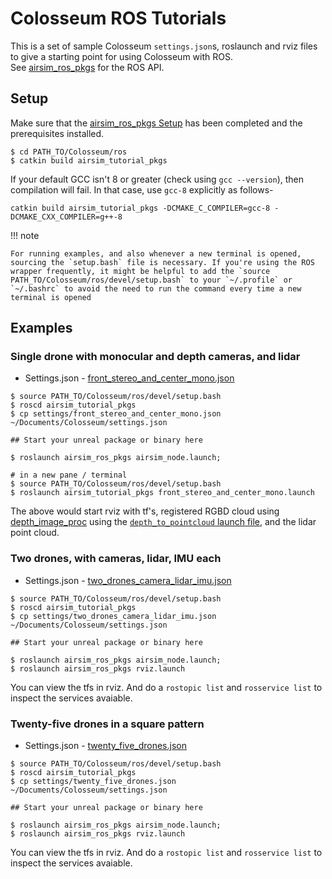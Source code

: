# Colosseum ROS Tutorials

This is a set of sample Colosseum `settings.json`s, roslaunch and rviz files to give a starting point for using Colosseum with ROS.     
See [airsim_ros_pkgs](https://github.com/CodexLabsLLC/Colosseum/blob/main/ros/src/airsim_ros_pkgs/README.md) for the ROS API.


## Setup

Make sure that the [airsim_ros_pkgs Setup](airsim_ros_pkgs.md) has been completed and the prerequisites installed.

```shell
$ cd PATH_TO/Colosseum/ros
$ catkin build airsim_tutorial_pkgs
```

If your default GCC isn't 8 or greater (check using `gcc --version`), then compilation will fail. In that case, use `gcc-8` explicitly as follows-

```shell
catkin build airsim_tutorial_pkgs -DCMAKE_C_COMPILER=gcc-8 -DCMAKE_CXX_COMPILER=g++-8
```

!!! note

    For running examples, and also whenever a new terminal is opened, sourcing the `setup.bash` file is necessary. If you're using the ROS wrapper frequently, it might be helpful to add the `source PATH_TO/Colosseum/ros/devel/setup.bash` to your `~/.profile` or `~/.bashrc` to avoid the need to run the command every time a new terminal is opened

## Examples

### Single drone with monocular and depth cameras, and lidar
 - Settings.json - [front_stereo_and_center_mono.json](https://github.com/CodexLabsLLC/Colosseum/blob/main/ros/src/airsim_tutorial_pkgs/settings/front_stereo_and_center_mono.json)
 ```shell
 $ source PATH_TO/Colosseum/ros/devel/setup.bash
 $ roscd airsim_tutorial_pkgs
 $ cp settings/front_stereo_and_center_mono.json ~/Documents/Colosseum/settings.json

 ## Start your unreal package or binary here

 $ roslaunch airsim_ros_pkgs airsim_node.launch;

 # in a new pane / terminal
 $ source PATH_TO/Colosseum/ros/devel/setup.bash
 $ roslaunch airsim_tutorial_pkgs front_stereo_and_center_mono.launch
 ```
 The above would start rviz with tf's, registered RGBD cloud using [depth_image_proc](https://wiki.ros.org/depth_image_proc) using the [`depth_to_pointcloud` launch file](https://github.com/CodexLabsLLC/Colosseum/blob/main/ros/src/airsim_tutorial_pkgs/launch/front_stereo_and_center_mono/depth_to_pointcloud.launch), and the lidar point cloud. 


### Two drones, with cameras, lidar, IMU each
- Settings.json - [two_drones_camera_lidar_imu.json](https://github.com/CodexLabsLLC/Colosseum/blob/main/ros/src/airsim_tutorial_pkgs/settings/two_drones_camera_lidar_imu.json) 

 ```shell
 $ source PATH_TO/Colosseum/ros/devel/setup.bash
 $ roscd airsim_tutorial_pkgs
 $ cp settings/two_drones_camera_lidar_imu.json ~/Documents/Colosseum/settings.json

 ## Start your unreal package or binary here

 $ roslaunch airsim_ros_pkgs airsim_node.launch;
 $ roslaunch airsim_ros_pkgs rviz.launch
 ```
You can view the tfs in rviz. And do a `rostopic list` and `rosservice list` to inspect the services avaiable.    

### Twenty-five drones in a square pattern
- Settings.json - [twenty_five_drones.json](https://github.com/CodexLabsLLC/Colosseum/blob/main/ros/src/airsim_tutorial_pkgs/settings/twenty_five_drones.json) 

 ```shell
 $ source PATH_TO/Colosseum/ros/devel/setup.bash
 $ roscd airsim_tutorial_pkgs
 $ cp settings/twenty_five_drones.json ~/Documents/Colosseum/settings.json

 ## Start your unreal package or binary here

 $ roslaunch airsim_ros_pkgs airsim_node.launch;
 $ roslaunch airsim_ros_pkgs rviz.launch
 ```
You can view the tfs in rviz. And do a `rostopic list` and `rosservice list` to inspect the services avaiable.    
